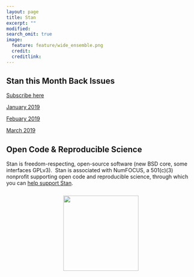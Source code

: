 ```yaml
---
layout: page
title: Stan
excerpt: ""
modified:
search_omit: true
image:
  feature: feature/wide_ensemble.png
  credit:
  creditlink:
---
```


## Stan this Month Back Issues

[Subscribe here](https://mc-stan.us20.list-manage.com/subscribe?u=b3fffe20e662419b489c3eaf2&id=d5f00d706a)

[January 2019](https://discourse.mc-stan.org/t/stan-this-month-issue-1-january-2019/7540)

[Febuary 2019](https://mailchi.mp/3544eb9ce55b/stan-this-month-45313)

[March 2019](https://mailchi.mp/864dc1df3de4/stan-this-month-issue-3-april-2019)

## Open Code &amp; Reproducible Science

Stan is freedom-respecting, open-source software <span
class="note">(new BSD core, some interfaces GPLv3)</span>.&nbsp; Stan
is associated with NumFOCUS, a 501(c)(3) nonprofit supporting open code
and reproducible science, through which you can [help support
Stan](/support/).

<center style="padding: 0.75em 0 0 0">
<a href="http://numfocus.org"><img width="200" src="images/numfocus.png" /></a>
</center>
